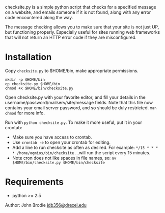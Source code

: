 checksite.py is a simple python script that checks for a specified message on a website, and emails someone if it is not found, along with any error code encountered along the way.

The message checking allows you to make sure that your site is not just UP, but functioning properly.  Especially useful for sites running web frameworks that will not return an HTTP error code if they are misconfigured.

Installation
============

Copy `checksite.py` to $HOME/bin, make appropriate permissions.

    mkdir -p $HOME/bin
    cp checksite.py $HOME/bin
    chmod +x $HOME/bin/checksite.py

Open checksite.py with your favorite editor, and fill your details in the username/password/mailserv/site/message fields.
Note that this file now contains your email server password, and so should be duly restricted.  `man chmod` for more info.

Run with `python checksite.py`.  To make it more useful, put it in your crontab:

- Make sure you have access to crontab.
- Use `crontab -e` to open your crontab for editing.
- Add a line to run checksite as often as desired.  For example:
`*/15 * * * * /home/ogmios/bin/checksite`
...will run the script every 15 minutes.
- Note cron does not like spaces in file names, so:
`mv $HOME/bin/checksite.py $HOME/bin/checksite`

Requirements
============

- python >= 2.5

Author: John Brodie <jdb356@drexel.edu>
